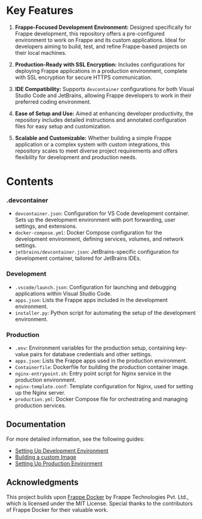 # Key Features

1. **Frappe-Focused Development Environment:** Designed specifically for Frappe development, this repository offers a pre-configured environment to work on Frappe and its custom applications. Ideal for developers aiming to build, test, and refine Frappe-based projects on their local machines.

2. **Production-Ready with SSL Encryption:** Includes configurations for deploying Frappe applications in a production environment, complete with SSL encryption for secure HTTPS communication.

3. **IDE Compatibility:** Supports `devcontainer` configurations for both Visual Studio Code and JetBrains, allowing Frappe developers to work in their preferred coding environment.

4. **Ease of Setup and Use:** Aimed at enhancing developer productivity, the repository includes detailed instructions and annotated configuration files for easy setup and customization.

5. **Scalable and Customizable:** Whether building a simple Frappe application or a complex system with custom integrations, this repository scales to meet diverse project requirements and offers flexibility for development and production needs.

# Contents

### .devcontainer

- `devcontainer.json`: Configuration for VS Code development container. Sets up the development environment with port forwarding, user settings, and extensions.
- `docker-compose.yml`: Docker Compose configuration for the development environment, defining services, volumes, and network settings.
- `jetbrains/devcontainer.json`: JetBrains-specific configuration for development container, tailored for JetBrains IDEs.

### Development

- `.vscode/launch.json`: Configuration for launching and debugging applications within Visual Studio Code.
- `apps.json`: Lists the Frappe apps included in the development environment.
- `installer.py`: Python script for automating the setup of the development environment.

### Production

- `.env`: Environment variables for the production setup, containing key-value pairs for database credentials and other settings.
- `apps.json`: Lists the Frappe apps used in the production environment.
- `Containerfile`: Dockerfile for building the production container image.
- `nginx-entrypoint.sh`: Entry point script for Nginx service in the production environment.
- `nginx-template.conf`: Template configuration for Nginx, used for setting up the Nginx server.
- `production.yml`: Docker Compose file for orchestrating and managing production services.

## Documentation

For more detailed information, see the following guides:

- [Setting Up Development Environment](./documentation/development.md)
- [Building a custom Image](./documentation/image_build.md)
- [Setting Up Production Environment](./documentation/production.md)

## Acknowledgments

This project builds upon [Frappe Docker](https://github.com/frappe/frappe_docker/tree/main) by Frappe Technologies Pvt. Ltd., which is licensed under the MIT License. Special thanks to the contributors of Frappe Docker for their valuable work.
